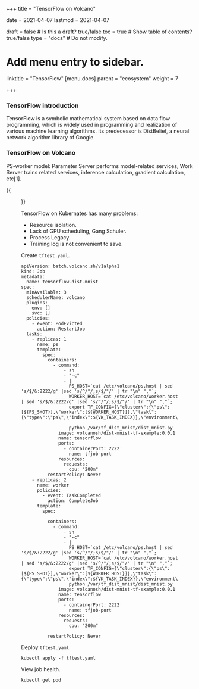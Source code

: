 +++
title =  "TensorFlow on Volcano"

date = 2021-04-07
lastmod = 2021-04-07

draft = false  # Is this a draft? true/false
toc = true  # Show table of contents? true/false
type = "docs"  # Do not modify.

# Add menu entry to sidebar.
linktitle = "TensorFlow"
[menu.docs]
  parent = "ecosystem"
  weight = 7

+++



### TensorFlow introduction

TensorFlow is a symbolic mathematical system based on data flow programming, which is widely used in programming and realization of various machine learning algorithms. Its predecessor is DistBelief, a neural network algorithm library of Google.

### TensorFlow on Volcano

PS-worker model: Parameter Server performs model-related services, Work Server trains related services, inference calculation, gradient calculation, etc[1].

{{<figure library="1" src="ps-worker.png" title="ps-worker">}}

TensorFlow on Kubernates has many problems:

- Resource isolation.
- Lack of GPU scheduling, Gang Schuler.
- Process Legacy.
- Training log is not convenient to save.

Create `tftest.yaml`.

```
apiVersion: batch.volcano.sh/v1alpha1
kind: Job
metadata:
  name: tensorflow-dist-mnist
spec:
  minAvailable: 3
  schedulerName: volcano
  plugins:
    env: []
    svc: []
  policies:
    - event: PodEvicted
      action: RestartJob
  tasks:
    - replicas: 1
      name: ps
      template:
        spec:
          containers:
            - command:
                - sh
                - "-c"
                - |
                  PS_HOST=`cat /etc/volcano/ps.host | sed 's/$/&:2222/g' |sed 's/^/"/;s/$/"/' | tr "\n" ","`;
                  WORKER_HOST=`cat /etc/volcano/worker.host | sed 's/$/&:2222/g' |sed 's/^/"/;s/$/"/' | tr "\n" ","`;
                  export TF_CONFIG={\"cluster\":{\"ps\":[${PS_SHOT}],\"worker\":[${WORKER_HOST}]},\"task\":{\"type\":\"ps\",\"index\":${VK_TASK_INDEX}},\"environment\":\"cloud\"};

                  python /var/tf_dist_mnist/dist_mnist.py
              image: volcanosh/dist-mnist-tf-example:0.0.1
              name: tensorflow
              ports:
                - containerPort: 2222
                  name: tfjob-port
              resources:
                requests:
                  cpu: "200m"
          restartPolicy: Never
    - replicas: 2
      name: worker
      policies:
        - event: TaskCompleted
          action: CompleteJob
      template:
        spec:

          containers:
            - command:
                - sh
                - "-c"
                - |
                  PS_HOST=`cat /etc/volcano/ps.host | sed 's/$/&:2222/g' |sed 's/^/"/;s/$/"/' | tr "\n" ","`;
                  WORKER_HOST=`cat /etc/volcano/worker.host | sed 's/$/&:2222/g' |sed 's/^/"/;s/$/"/' | tr "\n" ","`;
                  export TF_CONFIG={\"cluster\":{\"ps\":[${PS_SHOT}],\"worker\":[${WORKER_HOST}]},\"task\":{\"type\":\"ps\",\"index\":${VK_TASK_INDEX}},\"environment\":\"cloud\"};
                  python /var/tf_dist_mnist/dist_mnist.py
              image: volcanosh/dist-mnist-tf-example:0.0.1
              name: tensorflow
              ports:
                - containerPort: 2222
                  name: tfjob-port
              resources:
                requests:
                  cpu: "200m"
              
          restartPolicy: Never
```

Deploy `tftest.yaml`.

```
kubectl apply -f tftest.yaml
```

View job health.

```
kubectl get pod
```